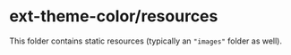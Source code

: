 # ext-theme-color/resources

This folder contains static resources (typically an `"images"` folder as well).
